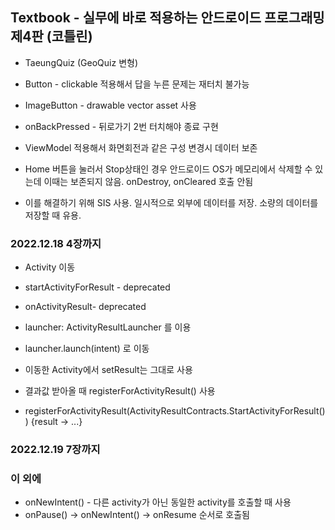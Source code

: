 ## Textbook - 실무에 바로 적용하는 안드로이드 프로그래밍 제4판 (코틀린)

- TaeungQuiz (GeoQuiz 변형)

- Button - clickable 적용해서 답을 누른 문제는 재터치 불가능

- ImageButton - drawable vector asset 사용

- onBackPressed - 뒤로가기 2번 터치해야 종료 구현

- ViewModel 적용해서 화면회전과 같은 구성 변경시 데이터 보존
- Home 버튼을 눌러서 Stop상태인 경우 안드로이드 OS가 메모리에서 삭제할 수 있는데 이때는 보존되지 않음. onDestroy, onCleared 호출 안됨
- 이를 해결하기 위해 SIS 사용. 일시적으로 외부에 데이터를 저장. 소량의 데이터를 저장할 때 유용. 
### 2022.12.18 4장까지

- Activity 이동
- startActivityForResult - deprecated
- onActivityResult- deprecated

- launcher: ActivityResultLauncher<Intent> 를 이용 
- launcher.launch(intent) 로 이동

- 이동한 Activity에서 setResult는 그대로 사용
- 결과값 받아올 때 registerForActivityResult() 사용
- registerForActivityResult(ActivityResultContracts.StartActivityForResult()) {result -> ...}
### 2022.12.19 7장까지 

### 이 외에 
- onNewIntent() - 다른 activity가 아닌 동일한 activity를 호출할 때 사용
- onPause() -> onNewIntent() -> onResume 순서로 호출됨
